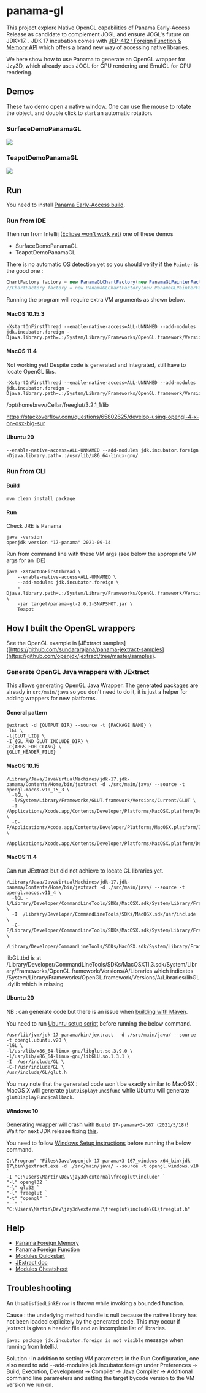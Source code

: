 # panama-gl

This project explore Native OpenGL capabilities of Panama Early-Access Release as candidate to complement JOGL and ensure JOGL's future on JDK>17.
.
JDK 17 incubation comes with [JEP-412 : Foreign Function & Memory API](https://openjdk.java.net/jeps/412) which offers a brand new way of accessing native libraries.

We here show how to use Panama to generate an OpenGL wrapper for Jzy3D, which already uses JOGL for GPU rendering and EmulGL for CPU rendering.

## Demos

These two demo open a native window. One can use the mouse to rotate the object, and double click to start an automatic rotation.

### SurfaceDemoPanamaGL
<img src="doc/panama-gl-surface.png"/>

### TeapotDemoPanamaGL
<img src="./doc/panama-gl-teapot.png"/>



## Run

You need to install [Panama Early-Access build](https://jdk.java.net/panama/).

### Run from IDE

Then run from Intellij ([Eclipse won't work yet](https://github.com/jzy3d/panama-gl/issues/3)) one of these demos
* SurfaceDemoPanamaGL
* TeapotDemoPanamaGL

There is no automatic OS detection yet so you should verify if the `Painter` is the good one :

```java
ChartFactory factory = new PanamaGLChartFactory(new PanamaGLPainterFactory_MacOS_10_15_3());
//ChartFactory factory = new PanamaGLChartFactory(new PanamaGLPainterFactory_MacOS_11_4());
```

Running the program will require extra VM arguments as shown below.

#### MacOS 10.15.3
```
-XstartOnFirstThread --enable-native-access=ALL-UNNAMED --add-modules jdk.incubator.foreign -Djava.library.path=.:/System/Library/Frameworks/OpenGL.framework/Versions/Current/Libraries/
```

#### MacOS 11.4

Not working yet! Despite code is generated and integrated, still have to locate OpenGL libs.

```
-XstartOnFirstThread --enable-native-access=ALL-UNNAMED --add-modules jdk.incubator.foreign -Djava.library.path=.:/System/Library/Frameworks/OpenGL.framework/Versions/A/Libraries/
```

/opt/homebrew/Cellar/freeglut/3.2.1_1/lib

https://stackoverflow.com/questions/65802625/develop-using-opengl-4-x-on-osx-big-sur

#### Ubuntu 20

```
--enable-native-access=ALL-UNNAMED --add-modules jdk.incubator.foreign -Djava.library.path=.:/usr/lib/x86_64-linux-gnu/
```

### Run from CLI

#### Build

```
mvn clean install package
```

#### Run

Check JRE is Panama
```
java -version
openjdk version "17-panama" 2021-09-14
```

Run from command line with these VM args (see below the appropriate VM args for an IDE)

```
java -XstartOnFirstThread \
    --enable-native-access=ALL-UNNAMED \
    --add-modules jdk.incubator.foreign \
    -Djava.library.path=.:/System/Library/Frameworks/OpenGL.framework/Versions/Current/Libraries/ \
    -jar target/panama-gl-2.0.1-SNAPSHOT.jar \
    Teapot
```


## How I built the OpenGL wrappers

See the OpenGL example in [JExtract samples]([https://github.com/sundararajana/panama-jextract-samples](https://github.com/openjdk/jextract/tree/master/samples).

### Generate OpenGL Java wrappers with JExtract

This allows generating OpenGL Java Wrapper. The generated packages are already in `src/main/java` so you don't need to do it, 
it is just a helper for adding wrappers for new platforms.

#### General pattern

```
jextract -d {OUTPUT_DIR} --source -t {PACKAGE_NAME} \
-lGL \
-l{GLUT_LIB} \
-I {GL_AND_GLUT_INCLUDE_DIR} \
-C{ARGS_FOR_CLANG} \
{GLUT_HEADER_FILE}
```

#### MacOS 10.15 
```
/Library/Java/JavaVirtualMachines/jdk-17.jdk-panama/Contents/Home/bin/jextract -d ./src/main/java/ --source -t opengl.macos.v10_15_3 \
  -lGL \
  -l/System/Library/Frameworks/GLUT.framework/Versions/Current/GLUT \
  -I  /Applications/Xcode.app/Contents/Developer/Platforms/MacOSX.platform/Developer/SDKs/MacOSX.sdk/usr/include/ \
  -C-F/Applications/Xcode.app/Contents/Developer/Platforms/MacOSX.platform/Developer/SDKs/MacOSX.sdk/System/Library/Frameworks \
      /Applications/Xcode.app/Contents/Developer/Platforms/MacOSX.platform/Developer/SDKs/MacOSX.sdk/System/Library/Frameworks/GLUT.framework/Headers/glut.h
```

#### MacOS 11.4

Can run JExtract but did not achieve to locate GL libraries yet.

```
/Library/Java/JavaVirtualMachines/jdk-17.jdk-panama/Contents/Home/bin/jextract -d ./src/main/java/ --source -t opengl.macos.v11_4 \
  -lGL -l/Library/Developer/CommandLineTools/SDKs/MacOSX.sdk/System/Library/Frameworks/GLUT.framework/Versions/A/GLUT.tbd \
  -I  /Library/Developer/CommandLineTools/SDKs/MacOSX.sdk/usr/include \
  -C-F/Library/Developer/CommandLineTools/SDKs/MacOSX.sdk/System/Library/Frameworks/ \
      /Library/Developer/CommandLineTools/SDKs/MacOSX.sdk/System/Library/Frameworks/GLUT.framework/Versions/A/Headers/glut.h
```

libGL.tbd is at /Library/Developer/CommandLineTools/SDKs/MacOSX11.3.sdk/System/Library/Frameworks/OpenGL.framework/Versions/A/Libraries
which indicates /System/Library/Frameworks/OpenGL.framework/Versions/A/Libraries/libGL.dylib
which is missing

#### Ubuntu 20

NB : can generate code but there is an issue when [building with Maven](https://bugs.debian.org/cgi-bin/bugreport.cgi?bug=980467).

You need to run [Ubuntu setup script](setup/setup_ubuntu.md) before running the below command.

```
/usr/lib/jvm/jdk-17-panama/bin/jextract  -d ./src/main/java/ --source -t opengl.ubuntu.v20 \
-lGL \
-l/usr/lib/x86_64-linux-gnu/libglut.so.3.9.0 \
-l/usr/lib/x86_64-linux-gnu/libGLU.so.1.3.1 \
-I  /usr/include/GL \
-C-F/usr/include/GL \
/usr/include/GL/glut.h
```

You may note that the generated code won't be exactly similar to MacOSX : MacOS X will generate `glutDisplayFunc$func` 
while Ubuntu will generate `glutDisplayFunc$callback`.

#### Windows 10

Generating wrapper will crash with `Build 17-panama+3-167 (2021/5/18)`! Wait for next JDK release fixing [this](https://github.com/openjdk/jdk17/pull/35). 

You need to follow [Windows Setup instructions](setup/setup_windows.md) before running the below command.

```
C:\Program" "Files\Java\openjdk-17-panama+3-167_windows-x64_bin\jdk-17\bin\jextract.exe -d ./src/main/java/ --source -t opengl.windows.v10 `
-I "C:\Users\Martin\Dev\jzy3d\external\freeglut\include" `
"-l" opengl32 `
"-l" glu32 `
"-l" freeglut `
"-t" "opengl" `
"--" `
"C:\Users\Martin\Dev\jzy3d\external\freeglut\include\GL\freeglut.h"
```



## Help

* [Panama Foreign Memory](https://github.com/openjdk/panama-foreign/blob/foreign-jextract/doc/panama_memaccess.md)
* [Panama Foreign Function](https://github.com/openjdk/panama-foreign/blob/foreign-jextract/doc/panama_ffi.md)
* [Modules Quickstart](https://openjdk.java.net/projects/jigsaw/quick-start)
* [JExtract doc](https://github.com/openjdk/panama-foreign/blob/foreign-jextract/doc/panama_jextract.md)
* [Modules Cheatsheet](https://github.com/tfesenko/Java-Modules-JPMS-CheatSheet)

## Troubleshooting

An `UnsatisfiedLinkError` is thrown while invoking a bounded function.

Cause : the underlying method handle is null because the native library has not been loaded explicitely by the generated code. 
This may occur if jextract is given a header file and an incomplete list of libraries.

`java: package jdk.incubator.foreign is not visible` message when running from IntelliJ.

Solution : in addition to setting VM parameters in the Run Configuration, one also need to add --add-modules jdk.incubator.foreign 
under Preferences -> Build, Execution, Development -> Compiler -> Java Compiler -> Additional command line parameters and setting the target bycode version to the VM version we run on.

